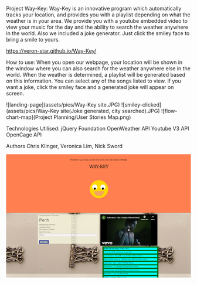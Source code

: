 Project Way-Key:
Way-Key is an innovative program which automatically tracks your location, and provides you with a playlist depending on what the weather is in your area. We provide you with a youtube embedded video to view your music for the day and the ability to search the weather anywhere in the world.
Also we included a joke generator. Just click the smiley face to bring a smile to yours.

https://veron-star.github.io/Way-Key/

How to use:
When you open our webpage, your location will be shown in the window where you can also search for the weather anywhere else in the world.
When the weather is determined, a playlist will be generated based on this information. You can select any of the songs listed to view.
If you want a joke, click the smiley face and a generated joke will appear on screen.

![landing-page](assets/pics/Way-Key site.JPG)
![smiley-clicked](assets/pics/Way-Key site(Joke generated, city searched).JPG)
![flow-chart-map](Project Planning/User Stories Map.png)

Technologies Utilised:
jQuery
Foundation
OpenWeather API
Youtube V3 API
OpenCage API

Authors
Chris Klinger, Veronica Lim, Nick Sword

![](/waykey.PNG)
